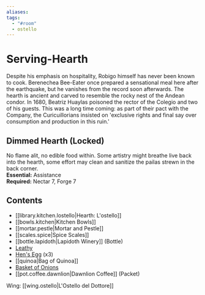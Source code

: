 ```yaml
---
aliases: 
tags:
  - "#room"
  - ostello
---
```

# Serving-Hearth
Despite his emphasis on hospitality, Robigo himself has never been known to cook. Berenechea Bee-Eater once prepared a sensational meal here after the earthquake, but he vanishes from the record soon afterwards. The hearth is ancient and carved to resemble the rocky nest of the Andean condor. In 1680, Beatriz Huaylas poisoned the rector of the Colegio and two of his guests. This was a long time coming: as part of their pact with the Company, the Curicuillorians insisted on 'exclusive rights and final say over consumption and production in this ruin.'
## Dimmed Hearth (Locked)
No flame alit, no edible food within. Some artistry might breathe live back into the hearth, some effort may clean and sanitize the pailas strewn in the back corner.
<br>**Essential:** Assistance
<br>**Required:** Nectar 7, Forge 7
## Contents
- [[library.kitchen.lostello|Hearth: L'ostello]]
- [[bowls.kitchen|Kitchen Bowls]]  
- [[mortar.pestle|Mortar and Pestle]]  
- [[scales.spice|Spice Scales]]  
- [[bottle.lapidoth|Lapidoth Winery]] (Bottle)  
- [Leathy](https://uadaf.theevilroot.xyz/rowenarium/element/leathy)  
- [Hen's Egg](https://uadaf.theevilroot.xyz/rowenarium/element/egg.chicken) (x3)
- [[quinoa|Bag of Quinoa]]  
- [Basket of Onions](https://uadaf.theevilroot.xyz/rowenarium/element/veg.basket.onions)
- [[pot.coffee.dawnlion|Dawnlion Coffee]] (Packet)

Wing: [[wing.ostello|L'Ostello del Dottore]]
